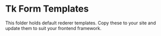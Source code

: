 # Tk Form Templates

This folder holds default rederer templates.
Copy these to your site and update them to suit your frontend framework.


